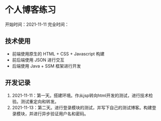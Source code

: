 # 个人博客练习
开始时间：2021-11-11
完全时间：

## 技术使用
- 前端使用原生的 HTML + CSS + Javascript 构建
- 前后端使用 JSON 进行交互
- 后端使用 Java + SSM 框架进行开发

## 开发记录
1. 2021-11-11：第一天。搭建环境。作从jsp转向html开发的测试，进行技术检验。测试重定向和转发。
2. 2021-11-13：第二天。进行登录模块的测试，并写下自己的测试博客。构建登录模块，并进行异步验证用户名和密码。